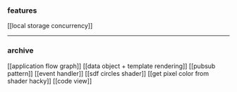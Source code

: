 ### features
[[local storage concurrency]]


---

### archive
[[application flow graph]]
[[data object + template rendering]]
[[pubsub pattern]]
[[event handler]]
[[sdf circles shader]]
[[get pixel color from shader hacky]]
[[code view]]
